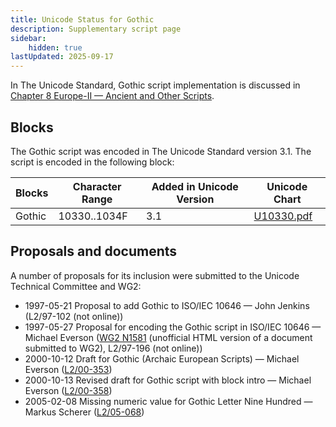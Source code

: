 ```yaml
---
title: Unicode Status for Gothic
description: Supplementary script page
sidebar:
    hidden: true
lastUpdated: 2025-09-17
---
```


In The Unicode Standard, Gothic script implementation is discussed in [Chapter 8 Europe-II — Ancient and Other Scripts](https://www.unicode.org/versions/latest/core-spec/chapter-8/#G33932).

## Blocks

The Gothic script was encoded in The Unicode Standard version 3.1. The script is encoded in the following block:

| Blocks  |  Character Range  |  Added in Unicode Version  |  Unicode Chart  |
| ------- | ----------------- | -------------------------- | --------------- |
| Gothic |  10330..1034F  |  3.1  |  [U10330.pdf](http://www.unicode.org/charts/PDF/U10330.pdf)  |

## Proposals and documents

A number of proposals for its inclusion were submitted to the Unicode Technical Committee and WG2:
- 1997-05-21 Proposal to add Gothic to ISO/IEC 10646 — John Jenkins (L2/97-102  (not online))
- 1997-05-27 Proposal for encoding the Gothic script in ISO/IEC 10646 — Michael Everson ([WG2 N1581](http://www.evertype.com/standards/iso10646/plane-1/gt.html) (unofficial HTML version of a document submitted to WG2), L2/97-196 (not online))
- 2000-10-12 Draft for Gothic (Archaic European Scripts) — Michael Everson ([L2/00-353](http://www.unicode.org/cgi-bin/GetMatchingDocs.pl?L2/00-353))
- 2000-10-13 Revised draft for Gothic script with block intro — Michael Everson ([L2/00-358](http://www.unicode.org/cgi-bin/GetMatchingDocs.pl?L2/00-358))
- 2005-02-08 Missing numeric value for Gothic Letter Nine Hundred — Markus Scherer ([L2/05-068](http://www.unicode.org/cgi-bin/GetMatchingDocs.pl?L2/05-068))
